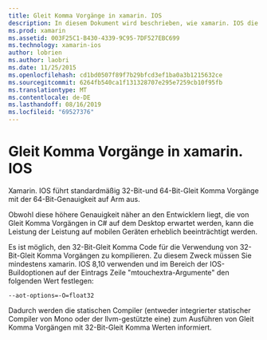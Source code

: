 ```yaml
---
title: Gleit Komma Vorgänge in xamarin. IOS
description: In diesem Dokument wird beschrieben, wie xamarin. IOS die Gleit Komma Operationen 32-Bit und 64-Bit-Genauigkeit behandelt und die damit verbundenen Auswirkungen auf die Leistung erläutert.
ms.prod: xamarin
ms.assetid: 003F25C1-B430-4339-9C95-7DF527EBC699
ms.technology: xamarin-ios
author: lobrien
ms.author: laobri
ms.date: 11/25/2015
ms.openlocfilehash: cd1bd0507f89f7b29bfcd3ef1ba0a3b1215632ce
ms.sourcegitcommit: 6264fb540ca1f131328707e295e7259cb10f95fb
ms.translationtype: MT
ms.contentlocale: de-DE
ms.lasthandoff: 08/16/2019
ms.locfileid: "69527376"
---
```

# <a name="floating-point-operations-in-xamarinios"></a>Gleit Komma Vorgänge in xamarin. IOS

Xamarin. IOS führt standardmäßig 32-Bit-und 64-Bit-Gleit Komma Vorgänge mit der 64-Bit-Genauigkeit auf Arm aus.  

Obwohl diese höhere Genauigkeit näher an den Entwicklern liegt, die von Gleit Komma Vorgängen in C# auf dem Desktop erwartet werden, kann die Leistung der Leistung auf mobilen Geräten erheblich beeinträchtigt werden.

Es ist möglich, den 32-Bit-Gleit Komma Code für die Verwendung von 32-Bit-Gleit Komma Vorgängen zu kompilieren.  Zu diesem Zweck müssen Sie mindestens xamarin. IOS 8,10 verwenden und im Bereich der IOS-Buildoptionen auf der Eintrags Zeile "mtouchextra-Argumente" den folgenden Wert festlegen:

```
--aot-options=-O=float32
```

Dadurch werden die statischen Compiler (entweder integrierter statischer Compiler von Mono oder der llvm-gestützte eine) zum Ausführen von Gleit Komma Vorgängen mit 32-Bit-Gleit Komma Werten informiert.
